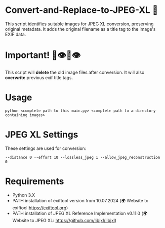 # Convert-and-Replace-to-JPEG-XL 🦭
This script identifies suitable images for JPEG XL conversion, preserving original metadata. 
It adds the original filename as a title tag to the image's EXIF data.

# Important! 🫵👁️👄👁️
This script will **delete** the old image files after conversion. It will also **overwrite** previous exif title tags.

# Usage
```
python <complete path to this main.py> <complete path to a directory containing images>
```

# JPEG XL Settings
These settings are used for conversion:
```
--distance 0 --effort 10 --lossless_jpeg 1 --allow_jpeg_reconstruction 0
```

# Requirements
- Python 3.X
- PATH installation of exiftool version from 10.07.2024 (🌍 Website to exiftool https://exiftool.org)
- PATH installation of JPEG XL Reference Implementation v0.11.0 (🌍 Website to JPEG XL: https://github.com/libjxl/libjxl)
